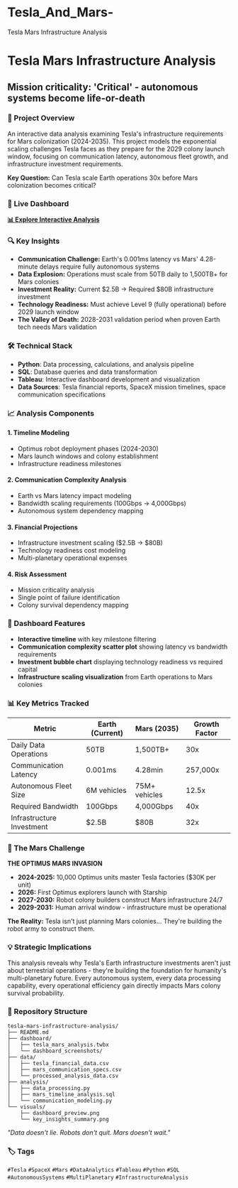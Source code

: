 # Tesla_And_Mars-
Tesla Mars Infrastructure Analysis
# Tesla Mars Infrastructure Analysis
## Mission criticality: 'Critical' - autonomous systems become life-or-death

### 🚀 Project Overview

An interactive data analysis examining Tesla's infrastructure requirements for Mars colonization (2024-2035). This project models the exponential scaling challenges Tesla faces as they prepare for the 2029 colony launch window, focusing on communication latency, autonomous fleet growth, and infrastructure investment requirements.

**Key Question:** Can Tesla scale Earth operations 30x before Mars colonization becomes critical?

### 🎯 Live Dashboard
**[📊 Explore Interactive Analysis](http://bit.ly/4825FPA)**

### 🔍 Key Insights

- **Communication Challenge:** Earth's 0.001ms latency vs Mars' 4.28-minute delays require fully autonomous systems
- **Data Explosion:** Operations must scale from 50TB daily to 1,500TB+ for Mars colonies  
- **Investment Reality:** Current $2.5B → Required $80B infrastructure investment
- **Technology Readiness:** Must achieve Level 9 (fully operational) before 2029 launch window
- **The Valley of Death:** 2028-2031 validation period when proven Earth tech needs Mars validation

### 🛠️ Technical Stack

- **Python**: Data processing, calculations, and analysis pipeline
- **SQL**: Database queries and data transformation  
- **Tableau**: Interactive dashboard development and visualization
- **Data Sources**: Tesla financial reports, SpaceX mission timelines, space communication specifications

### 📈 Analysis Components

#### 1. **Timeline Modeling**
- Optimus robot deployment phases (2024-2030)
- Mars launch windows and colony establishment
- Infrastructure readiness milestones

#### 2. **Communication Complexity Analysis** 
- Earth vs Mars latency impact modeling
- Bandwidth scaling requirements (100Gbps → 4,000Gbps)
- Autonomous system dependency mapping

#### 3. **Financial Projections**
- Infrastructure investment scaling ($2.5B → $80B)
- Technology readiness cost modeling
- Multi-planetary operational expenses

#### 4. **Risk Assessment**
- Mission criticality analysis
- Single point of failure identification
- Colony survival dependency mapping

### 🎨 Dashboard Features

- **Interactive timeline** with key milestone filtering
- **Communication complexity scatter plot** showing latency vs bandwidth requirements
- **Investment bubble chart** displaying technology readiness vs required capital
- **Infrastructure scaling visualization** from Earth operations to Mars colonies

### 📊 Key Metrics Tracked

| Metric | Earth (Current) | Mars (2035) | Growth Factor |
|--------|----------------|-------------|---------------|
| Daily Data Operations | 50TB | 1,500TB+ | 30x |
| Communication Latency | 0.001ms | 4.28min | 257,000x |
| Autonomous Fleet Size | 6M vehicles | 75M+ vehicles | 12.5x |
| Required Bandwidth | 100Gbps | 4,000Gbps | 40x |
| Infrastructure Investment | $2.5B | $80B | 32x |

### 🚀 The Mars Challenge

**THE OPTIMUS MARS INVASION**
- **2024-2025:** 10,000 Optimus units master Tesla factories ($30K per unit)
- **2026:** First Optimus explorers launch with Starship
- **2027-2030:** Robot colony builders construct Mars infrastructure 24/7
- **2029-2031:** Human arrival window - infrastructure must be operational

**The Reality:** Tesla isn't just planning Mars colonies... They're building the robot army to construct them.

### 💡 Strategic Implications

This analysis reveals why Tesla's Earth infrastructure investments aren't just about terrestrial operations - they're building the foundation for humanity's multi-planetary future. Every autonomous system, every data processing capability, every operational efficiency gain directly impacts Mars colony survival probability.

### 📁 Repository Structure

```
tesla-mars-infrastructure-analysis/
├── README.md
├── dashboard/
│   ├── tesla_mars_analysis.twbx
│   └── dashboard_screenshots/
├── data/
│   ├── tesla_financial_data.csv
│   ├── mars_communication_specs.csv
│   └── processed_analysis_data.csv
├── analysis/
│   ├── data_processing.py
│   ├── mars_timeline_analysis.sql
│   └── communication_modeling.py
└── visuals/
    ├── dashboard_preview.png
    └── key_insights_summary.png
```


*"Data doesn't lie. Robots don't quit. Mars doesn't wait."*

### 🏷️ Tags
`#Tesla` `#SpaceX` `#Mars` `#DataAnalytics` `#Tableau` `#Python` `#SQL` `#AutonomousSystems` `#MultiPlanetary` `#InfrastructureAnalysis`
